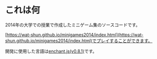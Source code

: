 # これは何
2014年の大学での授業で作成したミニゲーム集のソースコードです。

[https://wat-shun.github.io/minigames2014/index.html](https://wat-shun.github.io/minigames2014/index.html)でプレイすることができます。

開発に使用した言語は[enchant.js(v0.8.1)](http://enchantjs.com/ja/)です。

